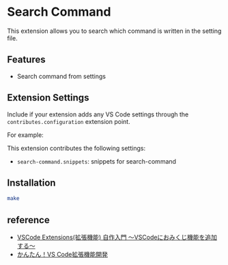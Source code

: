# Search Command

This extension allows you to search which command is written in the setting file.

## Features

- Search command from settings

## Extension Settings

Include if your extension adds any VS Code settings through the `contributes.configuration` extension point.

For example:

This extension contributes the following settings:

* `search-command.snippets`: snippets for search-command

## Installation

```bash
make
```

## reference
- [VSCode Extensions(拡張機能) 自作入門 〜VSCodeにおみくじ機能を追加する〜](https://qiita.com/HelloRusk/items/073b58c1605de224e67e)
- [かんたん！VS Code拡張機能開発](https://dev.classmethod.jp/articles/easy-vs-code-extension-development/)
